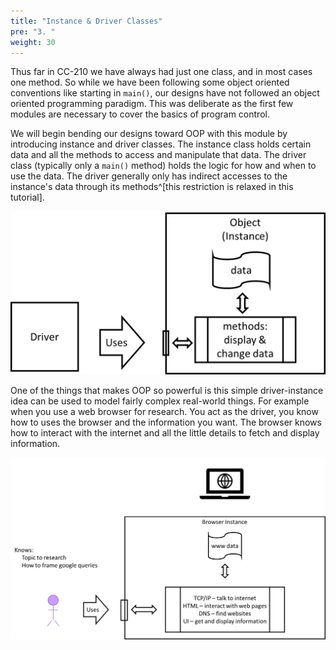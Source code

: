 ```yaml
---
title: "Instance & Driver Classes"
pre: "3. "
weight: 30
---
```


Thus far in CC-210 we have always had just one class, and in most cases one method.  So while we have been following some object oriented conventions like starting in `main()`, our designs have not followed an object oriented programming paradigm.  This was deliberate as the first few modules are necessary to cover the basics of program control.

We will begin bending our designs toward OOP with this module by introducing instance and driver classes.  The instance class holds certain data and all the methods to access and manipulate that data.  The driver class (typically only a `main()` method) holds the logic for how and when to use the data.  The driver generally only has indirect accesses to the instance's data through its methods^[this restriction is relaxed in this tutorial].

![Driver instance image](/images/07-object/driver_instance.png)

One of the things that makes OOP so powerful is this simple driver-instance idea can be used to model fairly complex real-world things.  For example when you use a web browser for research.  You act as the driver, you know how to uses the browser and the information you want.  The browser knows how to interact with the internet and all the little details to fetch and display information.

![Real world driver instance example](/images/07-object/student_browser.png)



